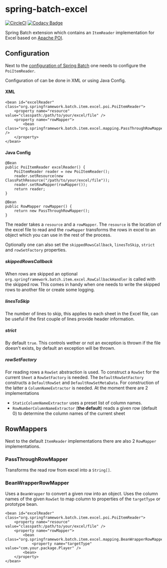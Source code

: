 # spring-batch-excel

[![CircleCI](https://circleci.com/gh/mdeinum/spring-batch-excel.svg?style=svg)](https://circleci.com/gh/mdeinum/spring-batch-excel)
[![Codacy Badge](https://api.codacy.com/project/badge/Grade/c52a51f788a543a9964cb8a148cfcd92)](https://www.codacy.com/manual/mdeinum/spring-batch-excel?utm_source=github.com&amp;utm_medium=referral&amp;utm_content=mdeinum/spring-batch-excel&amp;utm_campaign=Badge_Grade)

Spring Batch extension which contains an `ItemReader` implementation for Excel based on [Apache POI][1]. 

## Configuration

Next to the [configuration of Spring Batch](http://docs.spring.io/spring-batch/reference/html/configureJob.html) one needs to configure the `PoiItemReader`.

Configuration of can be done in XML or using Java Config.

#### XML

    <bean id="excelReader" class="org.springframework.batch.item.excel.poi.PoiItemReader">
        <property name="resource" value="classpath:/path/to/your/excel/file" />
        <property name="rowMapper">
            <bean class="org.springframework.batch.item.excel.mapping.PassThroughRowMapper" />
        </property>
    </bean>

#### Java Config

    @Bean
    public PoiItemReader excelReader() {
        PoiItemReader reader = new PoiItemReader();
        reader.setResource(new ClassPathResource("/path/to/your/excel/file"));
        reader.setRowMapper(rowMapper());
        return reader;
    }

    @Bean
    public RowMapper rowMapper() {
        return new PassThroughRowMapper();
    }

The reader takes a `resource` and a `rowMapper`. The `resource` is the location of the excel file to read and the `rowMapper` transforms the rows in excel to an object which you can use in the rest of the process.

Optionally one can also set the `skippedRowsCallback`, `linesToSkip`, `strict` and `rowSetFactory` properties.

##### skippedRowsCallback
When rows are skipped an optional `org.springframework.batch.item.excel.RowCallbackHandler` is called with the skipped row. This comes in handy when one needs to write the skipped rows to another file or create some logging.

##### linesToSkip
The number of lines to skip, this applies to each sheet in the Excel file, can be useful if the first couple of lines provide header information.

##### strict
By default `true`. This controls wether or not an exception is thrown if the file doesn't exists, by default an exception will be thrown.

##### rowSetFactory
For reading rows a `RowSet` abstraction is used. To construct a `RowSet` for the current `Sheet` a `RowSetFactory` is needed. The `DefaultRowSetFactory` constructs a `DefaultRowSet` and `DefaultRowSetMetaData`. For construction of the latter a `ColumnNameExtractor` is needed. At the moment there are 2 implementations

 - `StaticColumnNameExtractor` uses a preset list of column names.
 - `RowNumberColumnNameExtractor` (**the default**) reads a given row (default 0) to determine the column names of the current sheet

## RowMappers
Next to the default `ItemReader` implementations there are also 2 `RowMapper` implementations.

### PassThroughRowMapper
Transforms the read row from excel into a `String[]`.

### BeanWrapperRowMapper
Uses a `BeanWrapper` to convert a given row into an object. Uses the column names of the given `RowSet` to map column to properties of the `targetType` or prototype bean.

    <bean id="excelReader" class="org.springframework.batch.item.excel.poi.PoiItemReader">
        <property name="resource" value="classpath:/path/to/your/excel/file" />
        <property name="rowMapper">
            <bean class="org.springframework.batch.item.excel.mapping.BeanWrapperRowMapper">
                <property name="targetType" value="com.your.package.Player" />
            <bean>
        </property>
    </bean>

[1]: http://poi.apache.org
